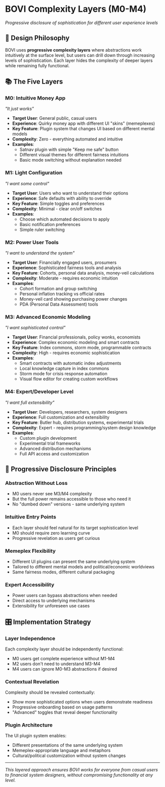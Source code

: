 # BOVI Complexity Layers (M0-M4)

*Progressive disclosure of sophistication for different user experience levels*

## 🎯 Design Philosophy

BOVI uses **progressive complexity layers** where abstractions work intuitively at the surface level, but users can drill down through increasing levels of sophistication. Each layer hides the complexity of deeper layers while remaining fully functional.

## 📚 The Five Layers

### **M0: Intuitive Money App**
*"It just works"*

- **Target User**: General public, casual users
- **Experience**: Quirky money app with different UI "skins" (memeplexes)
- **Key Feature**: Plugin system that changes UI based on different mental models
- **Complexity**: Zero - everything automated and intuitive
- **Examples**: 
  - Satnav plugin with simple "Keep me safe" button
  - Different visual themes for different fairness intuitions
  - Basic mode switching without explanation needed

### **M1: Light Configuration**
*"I want some control"*

- **Target User**: Users who want to understand their options
- **Experience**: Safe defaults with ability to override
- **Key Feature**: Simple toggles and preferences
- **Complexity**: Minimal - clear on/off switches
- **Examples**:
  - Choose which automated decisions to apply
  - Basic notification preferences
  - Simple ruler switching

### **M2: Power User Tools**
*"I want to understand the system"*

- **Target User**: Financially engaged users, prosumers
- **Experience**: Sophisticated fairness tools and analysis
- **Key Feature**: Cohorts, personal data analysis, money-veil calculations
- **Complexity**: Moderate - requires economic intuition
- **Examples**:
  - Cohort formation and group switching
  - Personal inflation tracking vs official rates
  - Money-veil card showing purchasing power changes
  - PDA (Personal Data Assessment) tools

### **M3: Advanced Economic Modeling**
*"I want sophisticated control"*

- **Target User**: Financial professionals, policy wonks, economists
- **Experience**: Complex economic modeling and smart contracts
- **Key Feature**: Index commons, storm mode, programmable contracts
- **Complexity**: High - requires economic sophistication
- **Examples**:
  - Smart contracts with automatic index adjustments
  - Local knowledge capture in index commons
  - Storm mode for crisis response automation
  - Visual flow editor for creating custom workflows

### **M4: Expert/Developer Level**
*"I want full extensibility"*

- **Target User**: Developers, researchers, system designers
- **Experience**: Full customization and extensibility
- **Key Feature**: Butler hub, distribution systems, experimental trials
- **Complexity**: Expert - requires programming/system design knowledge
- **Examples**:
  - Custom plugin development
  - Experimental trial frameworks
  - Advanced distribution mechanisms
  - Full API access and customization

## 🔄 Progressive Disclosure Principles

### **Abstraction Without Loss**
- M0 users never see M3/M4 complexity
- But the full power remains accessible to those who need it
- No "dumbed down" versions - same underlying system

### **Intuitive Entry Points**
- Each layer should feel natural for its target sophistication level
- M0 should require zero learning curve
- Progressive revelation as users get curious

### **Memeplex Flexibility**
- Different UI plugins can present the same underlying system
- Tailored to different mental models and political/economic worldviews
- Same fairness modes, different cultural packaging

### **Expert Accessibility**
- Power users can bypass abstractions when needed
- Direct access to underlying mechanisms
- Extensibility for unforeseen use cases

## 🎛️ Implementation Strategy

### **Layer Independence**
Each complexity layer should be independently functional:
- M0 users get complete experience without M1-M4
- M2 users don't need to understand M3-M4 
- M4 users can ignore M0-M3 abstractions if desired

### **Contextual Revelation**
Complexity should be revealed contextually:
- Show more sophisticated options when users demonstrate readiness
- Progressive onboarding based on usage patterns
- "Advanced" toggles that reveal deeper functionality

### **Plugin Architecture**
The UI plugin system enables:
- Different presentations of the same underlying system
- Memeplex-appropriate language and metaphors
- Cultural/political customization without system changes

---

*This layered approach ensures BOVI works for everyone from casual users to financial system designers, without compromising functionality at any level.*